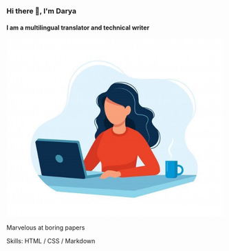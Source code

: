 ### Hi there 👋, I'm Darya                                                                          
#### I am a multilingual translator and technical writer
![I am a multilingual translator and technical writer](https://github.com/DaryaYuk/DaryaYuk/blob/main/banner.jpeg)

Marvelous at boring papers

Skills: HTML / CSS / Markdown






